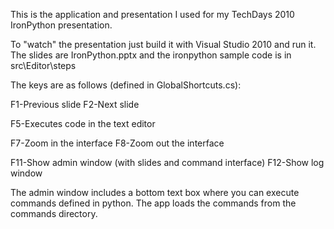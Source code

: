 This is the application and presentation I used for my TechDays 2010 IronPython presentation.

To "watch" the presentation just build it with Visual Studio 2010 and run it.
The slides are IronPython.pptx and the ironpython sample code is in src\Editor\steps

The keys are as follows (defined in GlobalShortcuts.cs):

F1-Previous slide
F2-Next slide

F5-Executes code in the text editor

F7-Zoom in the interface
F8-Zoom out the interface

F11-Show admin window (with slides and command interface)
F12-Show log window

The admin window includes a bottom text box where you can execute commands defined in python.
The app loads the commands from the commands directory.